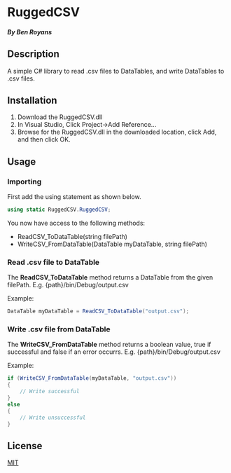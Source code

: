 # RuggedCSV 
#### *By Ben Royans*

## Description
A simple C# library to read .csv files to DataTables, and write DataTables to .csv files.

## Installation

1. Download the RuggedCSV.dll
2. In Visual Studio, Click Project->Add Reference...
3. Browse for the RuggedCSV.dll in the downloaded location, click Add, and then click OK.


## Usage

### Importing

First add the using statement as shown below.

```c#
using static RuggedCSV.RuggedCSV;
```
You now have access to the following methods:
* ReadCSV_ToDataTable(string filePath)
* WriteCSV_FromDataTable(DataTable myDataTable, string filePath)
### Read .csv file to DataTable
The **ReadCSV_ToDataTable** method returns a DataTable from the given filePath. E.g. {path}/bin/Debug/output.csv

Example:
```c#
DataTable myDataTable = ReadCSV_ToDataTable("output.csv");
```

### Write .csv file from DataTable
The **WriteCSV_FromDataTable** method returns a boolean value, true if successful and false if an error occurrs. E.g. {path}/bin/Debug/output.csv

Example:
```c#
if (WriteCSV_FromDataTable(myDataTable, "output.csv"))
{
    // Write successful
}
else
{
    // Write unsuccessful
}
```
## License
[MIT](https://choosealicense.com/licenses/mit/)
